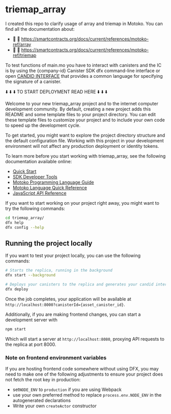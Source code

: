 # triemap_array

I created this repo to clarify usage of array and triemap in Motoko. 
You can find all the documentation about:
- :open_book: :open_book: https://smartcontracts.org/docs/current/references/motoko-ref/array
- :open_book: :open_book: https://smartcontracts.org/docs/current/references/motoko-ref/triemap 

To test functions of main.mo you have to interact with canisters and the IC is by using the {company-id} Canister SDK dfx command-line interface or open [CANDID INTERFACE](https://smartcontracts.org/docs/current/developer-docs/build/languages/candid/candid-howto) that provides a common language for specifying the signature of a canister.

:arrow_down: :arrow_down: :arrow_down: TO START DEPLOYMENT READ HERE :arrow_down: :arrow_down: :arrow_down:

Welcome to your new triemap_array project and to the internet computer development community. By default, creating a new project adds this README and some template files to your project directory. You can edit these template files to customize your project and to include your own code to speed up the development cycle.

To get started, you might want to explore the project directory structure and the default configuration file. Working with this project in your development environment will not affect any production deployment or identity tokens.

To learn more before you start working with triemap_array, see the following documentation available online:

- [Quick Start](https://sdk.dfinity.org/docs/quickstart/quickstart-intro.html)
- [SDK Developer Tools](https://sdk.dfinity.org/docs/developers-guide/sdk-guide.html)
- [Motoko Programming Language Guide](https://sdk.dfinity.org/docs/language-guide/motoko.html)
- [Motoko Language Quick Reference](https://sdk.dfinity.org/docs/language-guide/language-manual.html)
- [JavaScript API Reference](https://erxue-5aaaa-aaaab-qaagq-cai.raw.ic0.app)

If you want to start working on your project right away, you might want to try the following commands:

```bash
cd triemap_array/
dfx help
dfx config --help
```

## Running the project locally

If you want to test your project locally, you can use the following commands:

```bash
# Starts the replica, running in the background
dfx start --background

# Deploys your canisters to the replica and generates your candid interface
dfx deploy
```

Once the job completes, your application will be available at `http://localhost:8000?canisterId={asset_canister_id}`.

Additionally, if you are making frontend changes, you can start a development server with

```bash
npm start
```

Which will start a server at `http://localhost:8080`, proxying API requests to the replica at port 8000.

### Note on frontend environment variables

If you are hosting frontend code somewhere without using DFX, you may need to make one of the following adjustments to ensure your project does not fetch the root key in production:

- set`NODE_ENV` to `production` if you are using Webpack
- use your own preferred method to replace `process.env.NODE_ENV` in the autogenerated declarations
- Write your own `createActor` constructor
